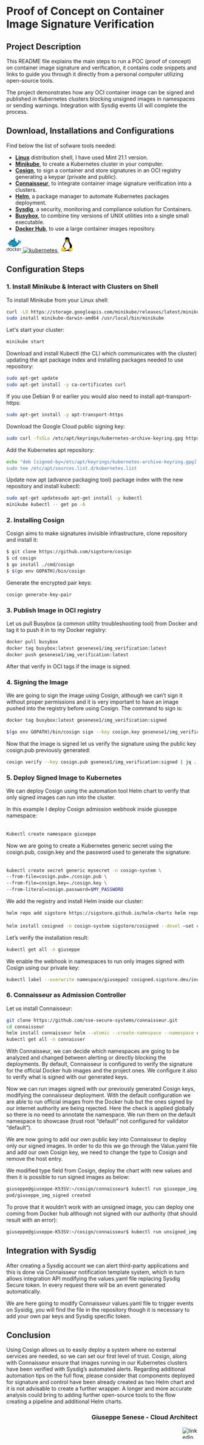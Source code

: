 # Proof of Concept on Container Image Signature Verification

## Project Description

This README file explains the main steps to run a POC (proof of concept) on container image signature and verification, it contains code snippets and links to guide you through it directly from a personal computer utilizing open-source tools.

The project demonstrates how any OCI container image can be signed and published in Kubernetes clusters blocking unsigned images in namespaces or sending warnings. Integration with Sysdig events UI will complete the process.


## Download, Installations and Configurations

Find below the list of sofware tools needed:

- **[Linux](https://www.linux.org/pages/download/)** distribution shell, I have used Mint 21.1 version.
- **[Minikube](https://kubernetes.io/docs/tutorials/kubernetes-basics/create-cluster/cluster-intro/)**, to create a Kubernetes cluster in your computer.
- **[Cosign](https://www.sigstore.dev/)**, to sign a container and store signatures in an OCI registry generating a keypar (private and public).
- **[Connaisseur](https://sse-secure-systems.github.io/connaisseur/v2.7.0/)**, to integrate container image signature verification into a clusters.
- **[Helm](https://helm.sh/)**, a package manager to automate Kubernetes packages deployment.
- **[Sysdig](https://sysdig.com/)**, a security, monitoring and compliance solution for Containers.
- **[Busybox](https://busybox.net/about.html)**, to combine tiny versions of UNIX utilities into a single small executable.
- **[Docker Hub](https://www.docker.com/products/docker-hub/)**, to use a large container images repository.

<p align="left"> <a href="https://www.docker.com/" target="_blank" rel="noreferrer"> <img src="https://raw.githubusercontent.com/devicons/devicon/master/icons/docker/docker-original-wordmark.svg" alt="docker" width="40" height="40"/> </a> <a href="https://kubernetes.io" target="_blank" rel="noreferrer"> <img src="https://www.vectorlogo.zone/logos/kubernetes/kubernetes-icon.svg" alt="kubernetes" width="40" height="40"/> </a> <a href="https://www.linux.org/" target="_blank" rel="noreferrer"> <img src="https://raw.githubusercontent.com/devicons/devicon/master/icons/linux/linux-original.svg" alt="linux" width="40" height="40"/>  </a> </p>

## Configuration Steps

### 1. Install Minikube & Interact with Clusters on Shell

To install Minikube from your Linux shell:

```bash
curl -LO https://storage.googleapis.com/minikube/releases/latest/minikube-darwin-amd64
sudo install minikube-darwin-amd64 /usr/local/bin/minikube

```

Let's start your cluster:


```bash
minikube start
```

Download and install Kubectl (the CLI which communicates with the cluster) updating the apt package index and installing packages needed to use repository:

```bash
sudo apt-get update
sudo apt-get install -y ca-certificates curl


```

If you use Debian 9 or earlier you would also need to install apt-transport-https:

```bash
sudo apt-get install -y apt-transport-https
```

Download the Google Cloud public signing key:

```bash
sudo curl -fsSLo /etc/apt/keyrings/kubernetes-archive-keyring.gpg https://packages.cloud.google.com/apt/doc/apt-key.gpg

```

Add the Kubernetes apt repository:

```bash
echo "deb [signed-by=/etc/apt/keyrings/kubernetes-archive-keyring.gpg]
sudo tee /etc/apt/sources.list.d/kubernetes.list
```

Update now apt (advance packaging tool) package index with the new repository and install kubectl:

```bash
sudo apt-get updatesudo apt-get install -y kubectl
minikube kubectl -- get po -A
```




### 2. Installing Cosign

Cosign aims to make signatures invisible infrastructure, clone repository and install it:

```bash
$ git clone https://github.com/sigstore/cosign
$ cd cosign
$ go install ./cmd/cosign
$ $(go env GOPATH)/bin/cosign

```
Generate the encrypted pair keys:

```bash
cosign generate-key-pair

```


### 3. Publish Image in OCI registry

Let us pull Busybox (a  common utility troubleshooting tool) from Docker and tag it to push it in to my Docker registry:

```bash
docker pull busybox
docker tag busybox:latest gesenese1/img_verification:latest
docker push gesenese1/img_verification:latest
```

After that verify in OCI tags if the image is signed.




### 4. Signing the Image


We are going to sign the image using Cosign, although we can’t sign it without proper permissions and it is very important to have an image pushed into the registry before using Cosign. The command to sign is:

```bash
docker tag busybox:latest gesenese1/img_verification:signed

```

```bash
$(go env GOPATH)/bin/cosign sign --key cosign.key gesenese1/img_verification:signed

```


Now that the image is signed let us verify the signature using the public key cosign.pub previously generated:

```bash
cosign verify --key cosign.pub gsenese1/img_verification:signed | jq .

```


### 5. Deploy Signed Image to Kubernetes

We can deploy Cosign using the automation tool Helm chart to verify that only signed images can run into the cluster.

In this example I deploy Cosign admission webhook inside giuseppe namespace:

```bash

Kubectl create namespace giuseppe

```

Now we are going to create a Kubernetes generic secret using the cosign.pub, cosign.key and the password used to generate the signature:

```bash

kubectl create secret generic mysecret -n cosign-system \
--from-file=cosign.pub=./cosign.pub \
--from-file=cosign.key=./cosign.key \
--from-literal=cosign.password=$MY_PASSWORD

```

We add the registry and install Helm inside our cluster:

```bash
helm repo add sigstore https://sigstore.github.io/helm-charts helm repo update

helm install cosigned -n cosign-system sigstore/cosigned --devel –set cosign.secretKeyRef.name=mysecret
```

Let’s verify the installation result:

```bash
kubectl get all -n giuseppe
```

We enable the webhook in namespaces to run only images signed with Cosign using our private key:

```bash
kubectl label --overwrite namespace/giuseppe2 cosigned.sigstore.dev/include
```

### 6. Connaisseur as Admission Controller

Let us install Connaisseur:

```bash
git clone https://github.com/sse-secure-systems/connaisseur.git
cd connaisseur
helm install connaisseur helm --atomic --create-namespace --namespace connaisseur
kubectl get all -n connaisser

```

With Connaisseur, we can decide which namespaces are going to be analyzed and changed between alerting or directly blocking the deployments.
By default, Connaisseur is configured to verify the signature for the official Docker hub images and the project ones. We configure it also to verify what is signed with our generated keys.

Now we can run images signed with our previously generated Cosign keys, modifying the connaisseur deployment.
With the default configuration we are able to run official images from the Docker hub but the ones signed by our internet authority are being rejected. Here the check is applied globally so there is no need to annotate the namespace. We run them on the default namespace to showcase (trust root “default” not configured for validator “default”).

We are now going to add our own public key into Connaisseur to deploy only our signed images. In order to do this we go through the Value.yaml file and add our own Cosign key, we need to change the type to Cosign and remove the host entry.

We modified type field from Cosign, deploy the chart with new values and then it is possible to run signed images as below:
```bash
giuseppe@giuseppe-K53SV:~/cosign/connaisseur$ kubectl run giuseppe_img_signed --image=gsenese1/img_verification:signed
pod/giuseppe_img_signed created
```

To prove that it wouldn’t work with an unsigned image, you can deploy one coming from Docker hub although not signed with our authority (that should result with an error):

```bash
giuseppe@giuseppe-K53SV:~/cosign/connaisseur$ kubectl run unsigned_img --image=docker.io/hello-world
```


## Integration with Sysdig

After creating a Sysdig account we can alert third-party applications and this is done via Connaisseur notification template system, which in turn allows integration API modifying the values.yaml file replacing Sysdig Secure token. In every request there will be an event generated automatically.

We are here going to modify Connaisseur values.yaml file to trigger events on Sysidig, you will find the file in the repository though it is necessary to add your own par keys and Sysdig specific token.


## Conclusion

Using Cosign allows us to easily deploy a system where no external services are needed, so we can set our first level of trust. Cosign, along with Connaisseur ensure that images running in our Kubernetes clusters have been verified with Sysdig’s automated alerts.
Regarding additional automation tips on the full flow, please consider that components deployed for signature and control have been already created as two Helm chart and it is not advisable to create a further wrapper.
A longer and more accurate analysis could bring to adding further open-source tools to the flow creating a pipeline and additional Helm charts.



<h3 align="right">Giuseppe Senese - Cloud Architect</h3>
<a href="https://linkedin.com/in/linkedin.com/in/giusen" target="blank"><img align="right" src="https://raw.githubusercontent.com/rahuldkjain/github-profile-readme-generator/master/src/images/icons/Social/linked-in-alt.svg" alt="linkedin.com/in/giusen" height="30" width="40" /></a>
